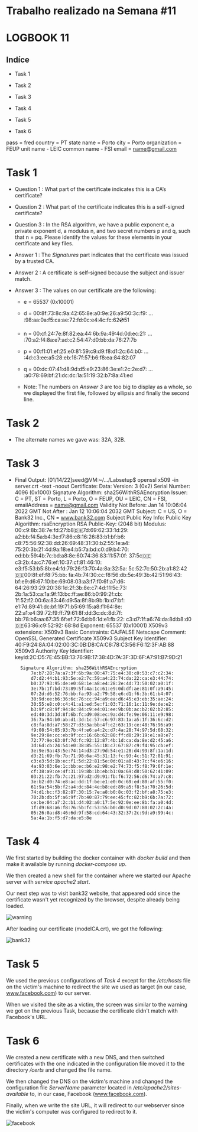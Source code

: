 # Trabalho realizado na Semana #11
# LOGBOOK 11

## Indíce
- Task 1
  
- Task 2
  
- Task 3

- Task 4

- Task 5

- Task 6

pass = fred
country = PT
state name = Porto
city = Porto
organization = FEUP
unit name - LEIC 
common name - FSI
email = name@gmail.com

# Task 1

- Question 1 : What part of the certificate indicates this is a CA’s certificate?
- Question 2 : What part of the certificate indicates this is a self-signed certificate?
- Question 3 : In the RSA algorithm, we have a public exponent e, a private exponent d, a modulus n, and two secret numbers p and q, such that n = pq. Please identify the values for these elements in your certificate and key files.

- Answer 1 : The _Signatures_ part indicates that the certificate was issued by a trusted CA.
- Answer 2 : A certificate is self-signed because the subject and issuer match.
- Answer 3 : The values on our certificate are the following: 
    - e = 65537 (0x10001)
    - d = 00:8f:73:8c:9a:42:65:8e:a0:9e:26:a9:50:3c:f9: ... :98:aa:0a:f5:ca:ae:72:fd:0c:e4:4c:fc:62:cd:51
    - n = 00:cf:24:7e:8f:82:ea:44:6b:9a:49:4d:0d:ec:21: ... :70:a2:f4:8a:e7:ad:c2:54:47:d0:bb:da:76:27:7b
    - p = 00:f1:01:ef:25:e0:81:59:c9:d9:f8:d1:2c:64:b0: ... :4d:c3:ee:a5:28:eb:18:7f:57:b6:f8:ea:84:82:07
    - q = 00:dc:07:41:d8:9d:d5:e9:23:86:3e:e1:2c:2e:d7: ... :a0:78:69:bf:21:dc:dc:1a:51:19:32:b7:8a:41:ed

    - Note: The numbers on _Answer 3_ are too big to display as a whole, so we displayed the first file, followed by ellipsis and finally the second line.

# Task 2

- The alternate names we gave was: 32A, 32B.

# Task 3

- Final Output: 
    [01/14/22]seed@VM:~/.../Labsetup$ openssl x509 -in server.crt -text -noout
    Certificate:
        Data:
            Version: 3 (0x2)
            Serial Number: 4096 (0x1000)
            Signature Algorithm: sha256WithRSAEncryption
            Issuer: C = PT, ST = Porto, L = Porto, O = FEUP, OU = LEIC, CN = FSI, emailAddress = name@gmail.com
            Validity
                Not Before: Jan 14 10:06:04 2022 GMT
                Not After : Jan 12 10:06:04 2032 GMT
            Subject: C = US, O = Bank32 Inc., CN = www.bank32.com
            Subject Public Key Info:
                Public Key Algorithm: rsaEncryption
                    RSA Public-Key: (2048 bit)
                    Modulus:
                        00:c9:8b:38:7e:fd:27:b8:de:7d:69:62:33:1d:29:
                        a2:bb:f4:5a:b4:3e:f7:86:c8:16:26:83:b1:bf:b6:
                        c8:75:56:92:38:dd:26:69:48:31:30:b2:55:1e:a4:
                        75:20:3b:21:4d:9a:18:e4:b5:7a:bd:c0:d9:b4:70:
                        ed:bb:59:4b:7c:bd:a8:8e:60:74:36:83:11:57:0f:
                        37:5c:de:c3:2b:4a:c7:76:ef:10:37:cf:81:46:10:
                        e3:f5:53:b5:8b:e4:fd:79:26:f3:70:4a:8a:32:5a:
                        5c:52:7c:50:2b:a1:82:42:de:00:8f:ef:f8:75:bb:
                        fa:4b:74:30:cc:f8:56:db:5e:49:3b:42:51:96:43:
                        bf:e9:d6:67:10:be:69:08:03:a3:f7:f0:6f:a7:d6:
                        64:26:93:29:20:38:1d:2f:3b:8e:c7:4d:11:5c:73:
                        2b:1a:53:ca:1a:9f:13:bc:ff:ae:86:b0:99:2f:cb:
                        1f:52:f2:00:6a:83:46:d9:5a:8f:8b:9b:1b:d7:bf:
                        e1:7d:89:41:dc:bf:19:71:b5:69:15:a8:f1:64:8e:
                        22:a1:e4:39:72:f9:ff:79:61:8f:dd:3c:dc:8d:7f:
                        bb:78:b6:aa:67:35:6f:ef:72:6d:b6:1d:e1:fb:22:
                        c3:d7:1f:a6:74:da:8d:b8:d0:de:63:86:c9:52:92:
                        68:8d
                    Exponent: 65537 (0x10001)
            X509v3 extensions:
                X509v3 Basic Constraints: 
                    CA:FALSE
                Netscape Comment: 
                    OpenSSL Generated Certificate
                X509v3 Subject Key Identifier: 
                    40:F9:24:8A:04:02:00:3C:0B:D8:CA:C6:78:C3:56:F6:12:3F:AB:88
                X509v3 Authority Key Identifier: 
                    keyid:2C:D5:7E:45:BB:13:76:9B:17:38:4D:7A:3F:3D:6F:A7:91:B7:9D:21

        Signature Algorithm: sha256WithRSAEncryption
            7e:b7:28:7a:a7:3f:6b:9a:00:47:75:e4:30:c0:53:c7:c2:34:
            d7:d2:44:b1:93:5e:e2:7c:59:a4:23:74:da:22:ca:e3:44:74:
            b0:37:93:95:de:e0:68:1e:a8:e4:28:2e:4d:73:50:02:a0:1f:
            3e:7b:1f:bd:73:89:5f:4a:1c:61:e9:0d:df:ae:81:0f:a9:45:
            07:2d:d6:52:76:bb:fa:93:a2:79:58:e6:d1:f6:3b:61:b4:07:
            30:9d:ee:b6:36:6c:76:cc:94:a9:ea:d6:45:e3:eb:35:ae:24:
            30:55:e8:c0:c4:41:a1:ed:5e:f1:03:71:16:1c:11:9e:de:e2:
            b3:9f:c8:9f:94:8c:84:c9:e4:01:ee:9b:0b:ac:b2:02:b2:85:
            ed:40:3d:3d:8f:6b:fc:d9:08:ec:9a:d4:fe:9e:06:11:e9:98:
            36:7a:94:b0:ab:d1:3d:1c:57:c6:97:83:1a:a5:1f:36:6c:d2:
            c8:fa:8d:a7:58:27:d3:3a:bb:4f:c2:63:19:ce:48:76:96:a9:
            f9:08:54:05:93:7b:4f:e6:a4:2c:d7:4a:28:74:97:5d:68:32:
            9e:29:8e:cc:eb:9f:cc:16:6b:62:80:ff:d0:29:19:e1:a8:e7:
            72:77:9e:63:0f:7d:fc:92:12:87:4b:1d:ca:da:8e:d2:45:a6:
            3d:6d:cb:24:54:e0:38:85:55:18:c7:67:87:c9:f4:95:cb:ef:
            3e:9e:9a:43:5e:74:14:d3:27:9d:54:e1:28:d4:93:8f:1a:1d:
            d3:21:69:fb:7b:71:98:6a:45:31:13:fc:93:4c:51:72:81:91:
            c3:e3:5d:1b:ec:f1:5d:22:81:5e:0d:01:a0:43:7c:f4:e6:16:
            4a:93:03:6e:1c:bb:ec:b6:e2:98:e2:74:73:f5:f8:79:6f:1e:
            cf:38:a9:ce:4f:31:19:8b:1b:eb:b1:0a:69:d8:50:62:41:09:
            03:21:22:fb:7c:21:97:d2:d9:91:fb:f6:72:56:d6:74:a7:c8:
            3e:b2:d0:74:e8:ac:dd:1f:be:e1:e0:0c:69:ed:80:af:55:f0:
            61:9a:54:5b:f2:a4:dc:84:4e:b8:ed:89:a5:f8:5a:70:26:5d:
            74:d1:bc:f3:82:87:30:15:7e:a8:b0:8c:03:f2:bf:a8:75:e3:
            70:2b:db:5f:a6:9f:7b:40:87:79:ee:45:fc:82:b9:6b:7a:72:
            ce:be:04:a7:2c:b1:d4:02:a0:17:5e:92:0e:ee:8b:fa:a0:4d:
            1f:d9:68:a6:f8:76:5b:fc:53:55:b0:d0:9d:07:80:02:2c:4a:
            05:26:0a:d8:46:6d:9f:58:cd:64:43:32:37:2c:9d:a9:99:4c:
            5a:4a:1b:f5:d7:da:e5:8e

# Task 4
We first started by building the docker container with _docker build_ and then make it available by running _docker-compose up_.

We then created a new shell for the container where we started our Apache server with _service apache2 start_.

Our next step was to visit bank32 website, that appeared odd since the certificate wasn't yet recognized by the browser, despite already being loaded.

![warning](/outputs/log11/warning.png)

After loading our certificate (modelCA.crt), we got the following:

![bank32](/outputs/log11/bank32.png)

# Task 5

We used the previous configurations of _Task 4_ except for the _/etc/hosts_ file on the victim's machine to redirect the site we used as target (in our case, www.facebook.com) to our server. 

When we visited the site as a victim, the screen was similar to the warning we got on the previous Task, because the certificate didn't match with Facebook's URL.

# Task 6

We created a new certificate with a new DNS, and then switched certificates with the one indicated in the configuration file moved it to the directory _/certs_ and changed the file name.

We then changed the DNS on the victim's machine and changed the configuration file _ServerName_ parameter located in _/etc/apache2/sites-available_ to, in our case, Facebook (www.facebook.com).

Finally, when we write the site URL, it will redirect to our webserver since the victim's computer was configured to redirect to it.

![facebook](/outputs/log11/facebook.png)

